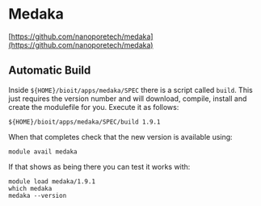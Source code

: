 # Medaka

[https://github.com/nanoporetech/medaka](https://github.com/nanoporetech/medaka)

## Automatic Build

Inside `${HOME}/bioit/apps/medaka/SPEC` there is a script called `build`. This just requires the version number and will download, compile, install and create the modulefile for you. Execute it as follows:

    ${HOME}/bioit/apps/medaka/SPEC/build 1.9.1

When that completes check that the new version is available using:

    module avail medaka

If that shows as being there you can test it works with:

    module load medaka/1.9.1
    which medaka
    medaka --version
